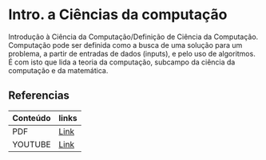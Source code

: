 # Intro. a Ciências da computação

Introdução à Ciência da Computação/Definição de Ciência da Computação. 
Computação pode ser definida como a busca de uma solução para um problema, 
a partir de entradas de dados (inputs), e pelo uso de algoritmos. 
É com isto que lida a teoria da computação, 
subcampo da ciência da computação e da matemática.


## Referencias

| Conteúdo  | links |
| ------------- | ------------- |
| PDF  | [Link](http://www.ic.uff.br/~ccaetano/aulas/ICC_Aula_2_Conceitos_Basicos_de_Sistema.pdf)  |
| YOUTUBE  | [Link](https://www.youtube.com/playlist?list=PLRqGANMTmslTVwZA-H7aDiiNACau3yhVH)  |